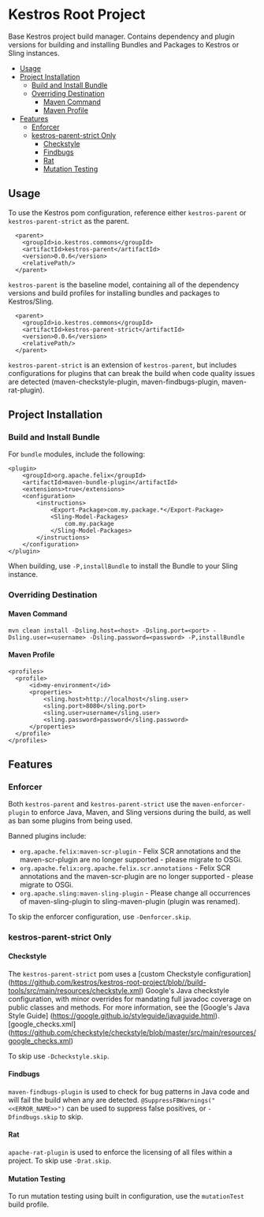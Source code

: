 # Kestros Root Project
Base Kestros project build manager. Contains dependency and plugin versions for building and installing Bundles and Packages to Kestros or Sling instances.

  * [Usage](#usage)
  * [Project Installation](#project-installation)
    + [Build and Install Bundle](#build-and-install-bundle)
    + [Overriding Destination](#overriding-destination)
      - [Maven Command](#maven-command)
      - [Maven Profile](#maven-profile)
  * [Features](#features)
    + [Enforcer](#enforcer)
    + [kestros-parent-strict Only](#kestros-parent-strict-only)
      - [Checkstyle](#checkstyle)
      - [Findbugs](#findbugs)
      - [Rat](#rat)
      - [Mutation Testing](#mutation-testing)

## Usage
To use the Kestros pom configuration, reference either `kestros-parent` or `kestros-parent-strict` as the parent.

```
  <parent>
    <groupId>io.kestros.commons</groupId>
    <artifactId>kestros-parent</artifactId>
    <version>0.0.6</version>
    <relativePath/>
  </parent>
```
`kestros-parent` is the baseline model, containing all of the dependency versions and build profiles for installing bundles and packages to Kestros/Sling.

```
  <parent>
    <groupId>io.kestros.commons</groupId>
    <artifactId>kestros-parent-strict</artifactId>
    <version>0.0.6</version>
    <relativePath/>
  </parent>
```
`kestros-parent-strict` is an extension of `kestros-parent`, but includes configurations for plugins that can break the build when code quality issues are detected (maven-checkstyle-plugin, maven-findbugs-plugin, maven-rat-plugin). 

## Project Installation
### Build and Install Bundle
For `bundle` modules, include the following:

```
<plugin>
    <groupId>org.apache.felix</groupId>
    <artifactId>maven-bundle-plugin</artifactId>
    <extensions>true</extensions>
    <configuration>
        <instructions>
            <Export-Package>com.my.package.*</Export-Package>
            <Sling-Model-Packages>
                com.my.package
            </Sling-Model-Packages>
        </instructions>
    </configuration>
</plugin> 
```
When building, use `-P,installBundle` to install the Bundle to your Sling instance.

### Overriding Destination

#### Maven Command
`mvn clean install -Dsling.host=<host> -Dsling.port=<port> -Dsling.user=<username> -Dsling.password=<password> -P,installBundle`

#### Maven Profile
```
<profiles>
  <profile>
      <id>my-environment</id>
      <properties>
          <sling.host>http://localhost</sling.user>
          <sling.port>8080</sling.port>
          <sling.user>username</sling.user>
          <sling.password>password</sling.password>
      </properties>
  </profile>
</profiles>
```  

## Features

### Enforcer
Both `kestros-parent` and `kestros-parent-strict` use the `maven-enforcer-plugin` to enforce Java, Maven, and Sling versions during the build, as well as ban some plugins from being used.

Banned plugins include:
 * `org.apache.felix:maven-scr-plugin` - Felix SCR annotations and the maven-scr-plugin are no longer supported - please migrate to OSGi.
 * `org.apache.felix:org.apache.felix.scr.annotations` - Felix SCR annotations and the maven-scr-plugin are no longer supported - please migrate to OSGi.
 * `org.apache.sling:maven-sling-plugin` - Please change all occurrences of maven-sling-plugin to sling-maven-plugin (plugin was renamed).
 
 To skip the enforcer configuration, use `-Denforcer.skip`.
 
### kestros-parent-strict Only 
#### Checkstyle
The `kestros-parent-strict` pom uses a [custom Checkstyle configuration] (https://github.com/kestros/kestros-root-project/blob//build-tools/src/main/resources/checkstyle.xml) Google's Java checkstyle configuration, with minor overrides for mandating full javadoc coverage on public classes and methods.
For more information, see the [Google's Java Style Guide] (https://google.github.io/styleguide/javaguide.html).
[google_checks.xml] (https://github.com/checkstyle/checkstyle/blob/master/src/main/resources/google_checks.xml)



To skip use `-Dcheckstyle.skip`.
#### Findbugs
`maven-findbugs-plugin` is used to check for bug patterns in Java code and will fail the build when any are detected.  `@SuppressFBWarnings("<<ERROR_NAME>>")` can be used to suppress false positives, or `-Dfindbugs.skip` to skip.

#### Rat
`apache-rat-plugin` is used to enforce the licensing of all files within a project.  To skip use `-Drat.skip`.

#### Mutation Testing
To run mutation testing using built in configuration, use the `mutationTest` build profile.